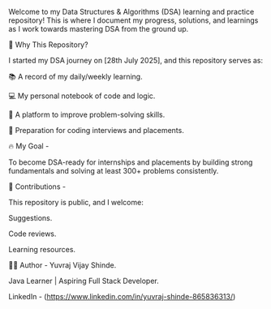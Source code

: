 Welcome to my Data Structures & Algorithms (DSA) learning and practice repository! This is where I document my progress, solutions, and learnings as I work towards mastering DSA from the ground up.

🧠 Why This Repository?

I started my DSA journey on [28th July 2025], and this repository serves as:

📚 A record of my daily/weekly learning.

💻 My personal notebook of code and logic.

🧪 A platform to improve problem-solving skills.

🚀 Preparation for coding interviews and placements.

🔥 My Goal -

To become DSA-ready for internships and placements by building strong fundamentals and solving at least 300+ problems consistently.

📝 Contributions -

This repository is public, and I welcome:

Suggestions.

Code reviews.

Learning resources.

🧑‍💻 Author - Yuvraj Vijay Shinde.

Java Learner | Aspiring Full Stack Developer.

LinkedIn - (https://www.linkedin.com/in/yuvraj-shinde-865836313/)
